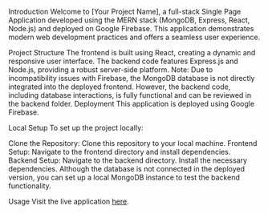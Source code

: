 Introduction
Welcome to [Your Project Name], a full-stack Single Page Application developed using the MERN stack (MongoDB, Express, React, Node.js) and deployed on Google Firebase. This application demonstrates modern web development practices and offers a seamless user experience.

Project Structure
The frontend is built using React, creating a dynamic and responsive user interface.
The backend code features Express.js and Node.js, providing a robust server-side platform.
Note: Due to incompatibility issues with Firebase, the MongoDB database is not directly integrated into the deployed frontend. However, the backend code, including database interactions, is fully functional and can be reviewed in the backend folder.
Deployment
This application is deployed using Google Firebase.

Local Setup
To set up the project locally:

Clone the Repository:
Clone this repository to your local machine.
Frontend Setup:
Navigate to the frontend directory and install dependencies.
Backend Setup:
Navigate to the backend directory.
Install the necessary dependencies.
Although the database is not connected in the deployed version, you can set up a local MongoDB instance to test the backend functionality.

Usage
Visit the live application [here](mern-stack-jordan-lapp.web.app).
